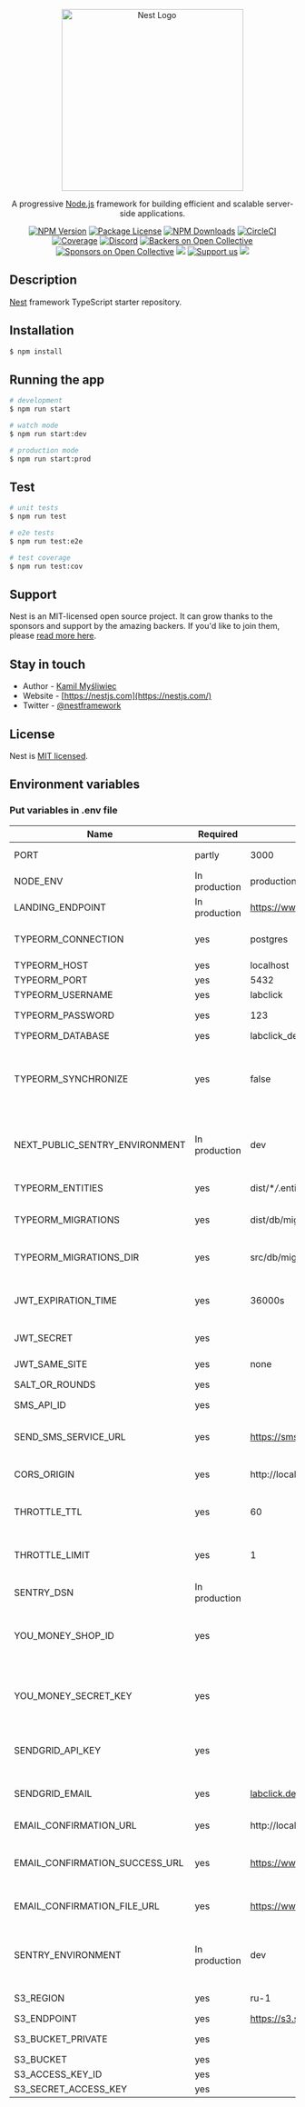 <p align="center">
  <a href="http://nestjs.com/" target="blank"><img src="https://nestjs.com/img/logo_text.svg" width="320" alt="Nest Logo" /></a>
</p>

[circleci-image]: https://img.shields.io/circleci/build/github/nestjs/nest/master?token=abc123def456
[circleci-url]: https://circleci.com/gh/nestjs/nest

  <p align="center">A progressive <a href="http://nodejs.org" target="_blank">Node.js</a> framework for building efficient and scalable server-side applications.</p>
    <p align="center">
<a href="https://www.npmjs.com/~nestjscore" target="_blank"><img src="https://img.shields.io/npm/v/@nestjs/core.svg" alt="NPM Version" /></a>
<a href="https://www.npmjs.com/~nestjscore" target="_blank"><img src="https://img.shields.io/npm/l/@nestjs/core.svg" alt="Package License" /></a>
<a href="https://www.npmjs.com/~nestjscore" target="_blank"><img src="https://img.shields.io/npm/dm/@nestjs/common.svg" alt="NPM Downloads" /></a>
<a href="https://circleci.com/gh/nestjs/nest" target="_blank"><img src="https://img.shields.io/circleci/build/github/nestjs/nest/master" alt="CircleCI" /></a>
<a href="https://coveralls.io/github/nestjs/nest?branch=master" target="_blank"><img src="https://coveralls.io/repos/github/nestjs/nest/badge.svg?branch=master#9" alt="Coverage" /></a>
<a href="https://discord.gg/G7Qnnhy" target="_blank"><img src="https://img.shields.io/badge/discord-online-brightgreen.svg" alt="Discord"/></a>
<a href="https://opencollective.com/nest#backer" target="_blank"><img src="https://opencollective.com/nest/backers/badge.svg" alt="Backers on Open Collective" /></a>
<a href="https://opencollective.com/nest#sponsor" target="_blank"><img src="https://opencollective.com/nest/sponsors/badge.svg" alt="Sponsors on Open Collective" /></a>
  <a href="https://paypal.me/kamilmysliwiec" target="_blank"><img src="https://img.shields.io/badge/Donate-PayPal-ff3f59.svg"/></a>
    <a href="https://opencollective.com/nest#sponsor"  target="_blank"><img src="https://img.shields.io/badge/Support%20us-Open%20Collective-41B883.svg" alt="Support us"></a>
  <a href="https://twitter.com/nestframework" target="_blank"><img src="https://img.shields.io/twitter/follow/nestframework.svg?style=social&label=Follow"></a>
</p>
  <!--[![Backers on Open Collective](https://opencollective.com/nest/backers/badge.svg)](https://opencollective.com/nest#backer)
  [![Sponsors on Open Collective](https://opencollective.com/nest/sponsors/badge.svg)](https://opencollective.com/nest#sponsor)-->

## Description

[Nest](https://github.com/nestjs/nest) framework TypeScript starter repository.

## Installation

```bash
$ npm install
```

## Running the app

```bash
# development
$ npm run start

# watch mode
$ npm run start:dev

# production mode
$ npm run start:prod
```

## Test

```bash
# unit tests
$ npm run test

# e2e tests
$ npm run test:e2e

# test coverage
$ npm run test:cov
```

## Support

Nest is an MIT-licensed open source project. It can grow thanks to the sponsors and support by the amazing backers. If you'd like to join them, please [read more here](https://docs.nestjs.com/support).

## Stay in touch

- Author - [Kamil Myśliwiec](https://kamilmysliwiec.com)
- Website - [https://nestjs.com](https://nestjs.com/)
- Twitter - [@nestframework](https://twitter.com/nestframework)

## License

Nest is [MIT licensed](LICENSE).

## Environment variables

### Put variables in .env file

| Name                           | Required      | Example Value                                | Description                                                     |
| ------------------------------ | ------------- | -------------------------------------------- | --------------------------------------------------------------- |
| PORT                           | partly        | 3000                                         | Nest.js app's port                                              |
| NODE_ENV                       | In production | production                                   | Nest.js app's env                                               |
| LANDING_ENDPOINT               | In production | https://wwww.labclick.ru                     | Landing endpoint                                                |
| TYPEORM_CONNECTION             | yes           | postgres                                     | TypeORM connection type                                         |
| TYPEORM_HOST                   | yes           | localhost                                    | PG host                                                         |
| TYPEORM_PORT                   | yes           | 5432                                         | PG port                                                         |
| TYPEORM_USERNAME               | yes           | labclick                                     | DB owner                                                        |
| TYPEORM_PASSWORD               | yes           | 123                                          | DB password                                                     |
| TYPEORM_DATABASE               | yes           | labclick_dev                                 | DB name                                                         |
| TYPEORM_SYNCHRONIZE            | yes           | false                                        | Auto Entities sync with db (!!! strictly `false` in production) |
| NEXT_PUBLIC_SENTRY_ENVIRONMENT | In production | dev                                          | Environment for sentry (used for error tracking)                |
| TYPEORM_ENTITIES               | yes           | dist/\*_/_.entity.js                         | Path to entities                                                |
| TYPEORM_MIGRATIONS             | yes           | dist/db/migrations/\*.js                     | Path to migration scripts                                       |
| TYPEORM_MIGRATIONS_DIR         | yes           | src/db/migrations                            | Path to migration scripts                                       |
| JWT_EXPIRATION_TIME            | yes           | 36000s                                       | JWT Token expiration time(in seconds)                           |
| JWT_SECRET                     | yes           | <secret key>                                 | JWT Token secret key                                            |
| JWT_SAME_SITE                  | yes           | none                                         | JWT same site option                                            |
| SALT_OR_ROUNDS                 | yes           | <some-salt>                                  | api salt                                                        |
| SMS_API_ID                     | yes           | <secret id>                                  | SMS API secret ID                                               |
| SEND_SMS_SERVICE_URL           | yes           | https://sms.ru/sms/send                      | Path send SMS service                                           |
| CORS_ORIGIN                    | yes           | http://localhost:3000 or \*                  | Where is the access to the API                                  |
| THROTTLE_TTL                   | yes           | 60                                           | Time blocked re-request                                         |
| THROTTLE_LIMIT                 | yes           | 1                                            | Number of requests followed by plating                          |
| SENTRY_DSN                     | In production | <value from sentry panel>                    | DSN URI for sentry                                              |
| YOU_MONEY_SHOP_ID              | yes           | <secret id>                                  | YOU MONEY payment systems secret ID                             |
| YOU_MONEY_SECRET_KEY           | yes           | <secret key>                                 | YOU MONEY payment systems secret Key                            |
| SENDGRID_API_KEY               | yes           | <secret key>                                 | SENDGRID email service secret Key                               |
| SENDGRID_EMAIL                 | yes           | labclick.dev@gmail.com                       | SENDGRID email address                                          |
| EMAIL_CONFIRMATION_URL         | yes           | http://localhost:3000/api/email/confirmEmail | Confirm Email Path                                              |
| EMAIL_CONFIRMATION_SUCCESS_URL | yes           | https://www.labclik.ru/?confirm=SUCCESS      | Confirm Email SUCCESS Path                                      |
| EMAIL_CONFIRMATION_FILE_URL    | yes           | https://www.labclik.ru/?confirm=FILE         | Confirm Email FILE Path                                         |
| SENTRY_ENVIRONMENT             | In production | dev                                          | Environment for sentry (used for error tracking)                |
| S3_REGION                      | yes           | ru-1                                         | S3 bucket region                                                |
| S3_ENDPOINT                    | yes           | https://s3.selcdn.ru                         | S3 endpoint                                                     |
| S3_BUCKET_PRIVATE              | yes           | <private bucket name>                        | S3 private bucket                                               |
| S3_BUCKET                      | yes           | <bucket name>                                | S3 bucket                                                       |
| S3_ACCESS_KEY_ID               | yes           | <bucket access key id>                       | S3 bucket                                                       |
| S3_SECRET_ACCESS_KEY           | yes           | <bucket secret access key>                   | S3 bucket                                                       |
